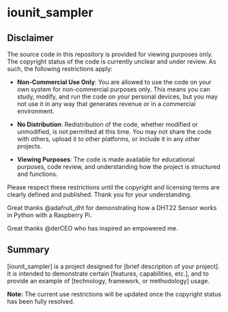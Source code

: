 # iounit_sampler

## Disclaimer

The source code in this repository is provided for viewing purposes only. The copyright status of the code is currently unclear and under review. As such, the following restrictions apply:

- **Non-Commercial Use Only**: You are allowed to use the code on your own system for non-commercial purposes only. This means you can study, modify, and run the code on your personal devices, but you may not use it in any way that generates revenue or in a commercial environment.
  
- **No Distribution**: Redistribution of the code, whether modified or unmodified, is not permitted at this time. You may not share the code with others, upload it to other platforms, or include it in any other projects.

- **Viewing Purposes**: The code is made available for educational purposes, code review, and understanding how the project is structured and functions.

Please respect these restrictions until the copyright and licensing terms are clearly defined and published. Thank you for your understanding.

Great thanks @adafruit_dht for demonstrating how a DHT22 Sensor works in Python with a Raspberry Pi.

Great thanks @derCEO who has inspired an empowered me.

## Summary

[iounit_sampler] is a project designed for [brief description of your project]. It is intended to demonstrate certain [features, capabilities, etc.], and to provide an example of [technology, framework, or methodology] usage.

**Note:** The current use restrictions will be updated once the copyright status has been fully resolved.